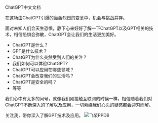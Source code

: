 ChatGPT中文文档

在这场由ChatGPT引爆的轰轰烈烈的变革中，机会与挑战并存。

面对未知人们会天生恐惧，静下心来好好了解一下ChatGPT以及GPT相关的技术，相信恐惧会弥散，ChatGPT会让我们的生活更加美好。

+ ChatGPT是什么？
+ GPT是什么技术？
+ ChatGPT为什么突然受到人们的关注？
+ 我们如何可以体验ChatGPT?
+ ChatGPT可以应用在哪些领域？
+ ChatGPT会改变我们的生活吗？
+ ChatGPT是安全的吗？
+ 等等

我们心中有太多的问号，就像我们刚接触互联网的时候一样，相信随着我们对ChatGPT不断深入的了解以及应用，一切萦绕我们心头的疑惑都会迎刃而解。

关注我，带你深入了解GPT技术及应用。
![飞桨PPDB](https://ai-studio-static-online.cdn.bcebos.com/e939f12ab7034a069fb4581dec21bb233473ed75fdd543d683982921ddb69167)
